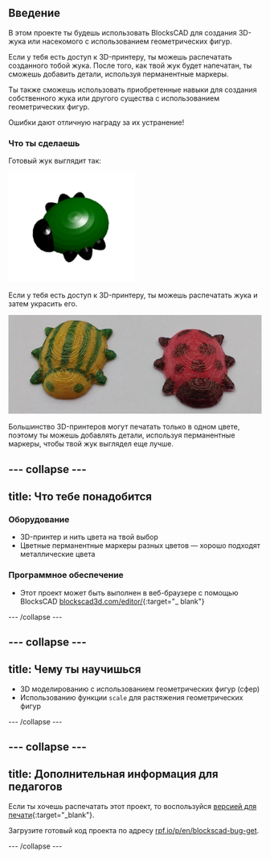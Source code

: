 ## Введение

В этом проекте ты будешь использовать BlocksCAD для создания 3D-жука или насекомого с использованием геометрических фигур.

Если у тебя есть доступ к 3D-принтеру, ты можешь распечатать созданного тобой жука. После того, как твой жук будет напечатан, ты сможешь добавить детали, используя перманентные маркеры.

Ты также сможешь использовать приобретенные навыки для создания собственного жука или другого существа с использованием геометрических фигур.

Ошибки дают отличную награду за их устранение!

### Что ты сделаешь

Готовый жук выглядит так:

![снимок экрана](images/bug-complete.png)

Если у тебя есть доступ к 3D-принтеру, ты можешь распечатать жука и затем украсить его.

![Завершенный проект](images/bug-showcase.png)

Большинство 3D-принтеров могут печатать только в одном цвете, поэтому ты можешь добавлять детали, используя перманентные маркеры, чтобы твой жук выглядел еще лучше.

--- collapse ---
---
title: Что тебе понадобится
---

### Оборудование

+ 3D-принтер и нить цвета на твой выбор
+ Цветные перманентные маркеры разных цветов — хорошо подходят металлические цвета

### Программное обеспечение

+ Этот проект может быть выполнен в веб-браузере с помощью BlocksCAD [blockscad3d.com/editor/](https://www.blockscad3d.com/editor){:target="_ blank"}

--- /collapse ---

--- collapse ---
---
title: Чему ты научишься
---

+ 3D моделированию с использованием геометрических фигур (сфер)
+ Использованию функции `scale` для растяжения геометрических фигур

--- /collapse ---

--- collapse ---
---
title: Дополнительная информация для педагогов
---

Если ты хочешь распечатать этот проект, то воспользуйся [версией для печати](https://projects.raspberrypi.org/en/projects/blockscad-bug/print){:target="_blank"}.

Загрузите готовый код проекта по адресу [rpf.io/p/en/blockscad-bug-get](http://rpf.io/p/en/blockscad-bug-get).

--- /collapse ---
